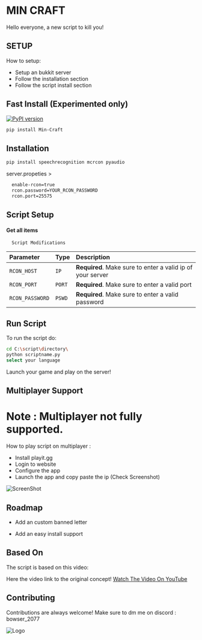 
# MIN CRAFT
Hello everyone, a new script to kill you!
## SETUP
How to setup:

- Setup an bukkit server
- Follow the installation section
- Follow the script install section

## Fast Install (Experimented only)

[![PyPI version](https://badge.fury.io/py/Min-Craft.svg)](https://pypi.org/project/Min-Craft/)

```bash
pip install Min-Craft
```

## Installation

```bash
pip install speechrecognition mcrcon pyaudio
```

server.propeties >

```bash
  enable-rcon=true
  rcon.password=YOUR_RCON_PASSWORD
  rcon.port=25575
```
    
## Script Setup

#### Get all items

```text
  Script Modifications
```

| Parameter | Type     | Description                |
| :-------- | :------- | :------------------------- |
| `RCON_HOST` | `IP` | **Required**. Make sure to enter a valid ip of your server |
| `RCON_PORT` | `PORT` | **Required**. Make sure to enter a valid port |
| `RCON_PASSWORD` | `PSWD` | **Required**. Make sure to enter a valid password |



## Run Script

To run the script do:

```bash
cd C:\script\directory\
python scriptname.py
select your language
```
Launch your game and play on the server!

## Multiplayer Support
# Note : Multiplayer not fully supported.

How to play script on multiplayer :

- Install playit.gg
- Login to website
- Configure the app
- Launch the app and copy paste the ip (Check Screenshot)

![ScreenShot](https://i.ibb.co/7znXrZZ/Capture.png)  

## Roadmap

- Add an custom banned letter

- Add an easy install support

## Based On

The script is based on this video:

Here the video link to the original concept! [Watch The Video On YouTube](https://www.youtube.com/watch?v=SgVvVelwKIk)

## Contributing

Contributions are always welcome! Make sure to dm me on discord : bowser_2077

![Logo](https://avatars.githubusercontent.com/u/164537694?s=400&u=b3bc2c47db49a0532a54b55dd19c5582134df7ea&v=4)

